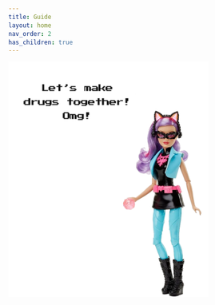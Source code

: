 ```yaml
---
title: Guide
layout: home
nav_order: 2
has_children: true
---
```


<img width="400px" src="/assets/images/guide-intro.png"/>
